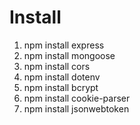 # Install

1. npm install express
2. npm install mongoose
3. npm install cors
4. npm install dotenv
5. npm install bcrypt
6. npm install cookie-parser
7. npm install jsonwebtoken
